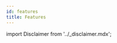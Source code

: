 ```yaml
---
id: features
title: Features
---
```


import Disclaimer from '../\_disclaimer.mdx';

<Disclaimer />
